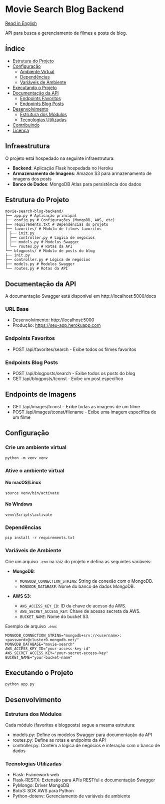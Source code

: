 # Movie Search Blog Backend

[Read in English](README_EN.md)

API para busca e gerenciamento de filmes e posts de blog.

## Índice

- [Estrutura do Projeto](#estrutura-do-projeto)
- [Configuração](#configuração)
  - [Ambiente Virtual](#ambiente-virtual)
  - [Dependências](#dependências)
  - [Variáveis de Ambiente](#variáveis-de-ambiente)
- [Executando o Projeto](#executando-o-projeto)
- [Documentação da API](#documentação-da-api)
  - [Endpoints Favoritos](#endpoints-favoritos)
  - [Endpoints Blog Posts](#endpoints-blog-posts)
- [Desenvolvimento](#desenvolvimento)
  - [Estrutura dos Módulos](#estrutura-dos-módulos)
  - [Tecnologias Utilizadas](#tecnologias-utilizadas)
- [Contribuindo](#contribuindo)
- [Licença](#licença)

## Infraestrutura

O projeto está hospedado na seguinte infraestrutura:

- **Backend**: Aplicação Flask hospedada no Heroku
- **Armazenamento de Imagens**: Amazon S3 para armazenamento de imagens dos posts
- **Banco de Dados**: MongoDB Atlas para persistência dos dados

## Estrutura do Projeto

```
movie-search-blog-backend/
├── app.py # Aplicação principal
├── config.py # Configurações (MongoDB, AWS, etc)
├── requirements.txt # Dependências do projeto
├── favorites/ # Módulo de filmes favoritos
│ ├── init.py
│ ├── controller.py # Lógica de negócios
│ ├── models.py # Modelos Swagger
│ └── routes.py # Rotas da API
└── blogposts/ # Módulo de posts do blog
├── init.py
├── controller.py # Lógica de negócios
├── models.py # Modelos Swagger
└── routes.py # Rotas da API
```

## Documentação da API
A documentação Swagger está disponível em http://localhost:5000/docs

### URL Base
- Desenvolvimento: http://localhost:5000
- Produção: https://seu-app.herokuapp.com

### Endpoints Favoritos
- POST /api/favorites/search - Exibe todos os filmes favoritos

### Endpoints Blog Posts
- POST /api/blogposts/search - Exibe todos os posts do blog
- GET /api/blogposts/tconst - Exibe um post específico

## Endpoints de Imagens
- GET /api/images/tconst - Exibe todas as imagens de um filme
- POST /api/images/tconst/filename - Exibe uma imagem específica de um filme


## Configuração

### Crie um ambiente virtual
`python -m venv venv`

### Ative o ambiente virtual

#### No macOS/Linux
`source venv/bin/activate`

#### No Windows
`venv\Scripts\activate`

### Dependências
`pip install -r requirements.txt`

### Variáveis de Ambiente
Crie um arquivo `.env` na raiz do projeto e defina as seguintes variáveis:

- **MongoDB**:
  - `MONGODB_CONNECTION_STRING`: String de conexão com o MongoDB.
  - `MONGODB_DATABASE`: Nome do banco de dados MongoDB.

- **AWS S3**:
  - `AWS_ACCESS_KEY_ID`: ID da chave de acesso da AWS.
  - `AWS_SECRET_ACCESS_KEY`: Chave de acesso secreta da AWS.
  - `BUCKET_NAME`: Nome do bucket S3.

Exemplo de arquivo `.env`:
```
MONGODB_CONNECTION_STRING="mongodb+srv://<username>:<password>@cluster0.mongodb.net/"
MONGODB_DATABASE="movie-search"
AWS_ACCESS_KEY_ID="your-access-key-id"
AWS_SECRET_ACCESS_KEY="your-secret-access-key"
BUCKET_NAME="your-bucket-name"
```

## Executando o Projeto
`python app.py`

## Desenvolvimento

### Estrutura dos Módulos
Cada módulo (favorites e blogposts) segue a mesma estrutura:
- models.py: Define os modelos Swagger para documentação da API
- routes.py: Define as rotas e endpoints da API
- controller.py: Contém a lógica de negócios e interação com o banco de dados

### Tecnologias Utilizadas
- Flask: Framework web
- Flask-RESTX: Extensão para APIs RESTful e documentação Swagger
- PyMongo: Driver MongoDB
- Boto3: SDK AWS para Python
- Python-dotenv: Gerenciamento de variáveis de ambiente